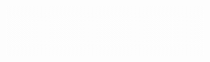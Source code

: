 <div><img src="assets/bg.svg" /></div>

<div style="display: flex;">
	<img src="https://github-readme-stats.vercel.app/api/top-langs/?username=slapxxi&hide=java,html,tex&title_color=ffffff&text_color=c9cacc&icon_color=2bbc8a&bg_color=1d1f21&langs_count=4" alt="">
	<img src="https://github-readme-stats.vercel.app/api/top-langs/?username=slapxxi&hide=java,html,tex&title_color=ffffff&text_color=c9cacc&icon_color=2bbc8a&bg_color=1d1f21&langs_count=4" alt="">
	<img src="https://github-readme-stats.vercel.app/api/top-langs/?username=slapxxi&hide=java,html,tex&title_color=ffffff&text_color=c9cacc&icon_color=2bbc8a&bg_color=1d1f21&langs_count=4" alt="">
</div>
